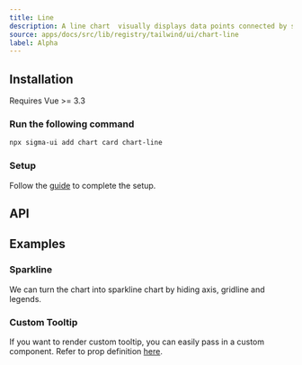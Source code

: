 ```yaml
---
title: Line
description: A line chart  visually displays data points connected by straight lines, illustrating trends or relationships over a continuous axis.
source: apps/docs/src/lib/registry/tailwind/ui/chart-line
label: Alpha
---
```


<ComponentPreview name="LineChart"  />

## Installation

<Callout>
  Requires Vue >= 3.3
</Callout>

<Steps>

### Run the following command

```bash
npx sigma-ui add chart card chart-line
```

### Setup

Follow the [guide](/components/charts.html#installation) to complete the setup.

</Steps>

## API

<!-- @include: @/content/meta/LineChart.md -->

## Examples

### Sparkline

We can turn the chart into sparkline chart by hiding axis, gridline and legends.

<ComponentPreview name="LineChartSparkline"  />

### Custom Tooltip

If you want to render custom tooltip, you can easily pass in a custom component. Refer to prop definition [here](/components/charts.html#custom-tooltip).

<ComponentPreview name="LineChartCustomTooltip"  />
